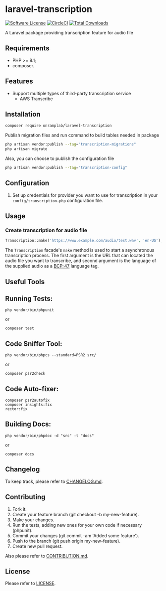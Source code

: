 # laravel-transcription

[![Software License](https://img.shields.io/badge/license-MIT-brightgreen.svg?style=flat-square)](LICENSE.md)
[![CircleCI](https://circleci.com/gh/OnrampLab/laravel-transcription.svg?style=shield)](https://circleci.com/gh/OnrampLab/laravel-transcription)
[![Total Downloads](https://img.shields.io/packagist/dt/onramplab/laravel-transcription.svg?style=flat-square)](https://packagist.org/packages/onramplab/laravel-transcription)

A Laravel package providing transcription feature for audio file

## Requirements

- PHP >= 8.1;
- composer.

## Features

- Support multiple types of third-party transcription service
  - AWS Transcribe

## Installation

```bash
composer require onramplab/laravel-transcription
```

Publish migration files and run command to build tables needed in package

```bash
php artisan vendor:publish --tag="transcription-migrations"
php artisan migrate
```

Also, you can choose to publish the configuration file

```bash
php artisan vendor:publish --tag="transcription-config"
```

## Configuration

1. Set up credentials for provider you want to use for transcription in your `config/transcription.php` configuration file.

## Usage

### Create transcription for audio file

```php
Transcription::make('https://www.example.com/audio/test.wav', 'en-US');
```

The `Transcription` facade's `make` method is used to start a asynchronous transcription process. The first argument is the URL that can located the audio file you want to transcribe, and second argument is the language of the supplied audio as a [BCP-47](https://www.rfc-editor.org/rfc/bcp/bcp47.txt) language tag.


## Useful Tools

## Running Tests:

    php vendor/bin/phpunit

 or

    composer test

## Code Sniffer Tool:

    php vendor/bin/phpcs --standard=PSR2 src/

 or

    composer psr2check

## Code Auto-fixer:

    composer psr2autofix
    composer insights:fix
    rector:fix

## Building Docs:

    php vendor/bin/phpdoc -d "src" -t "docs"

 or

    composer docs

## Changelog

To keep track, please refer to [CHANGELOG.md](https://github.com/onramplab/laravel-transcription/blob/master/CHANGELOG.md).

## Contributing

1. Fork it.
2. Create your feature branch (git checkout -b my-new-feature).
3. Make your changes.
4. Run the tests, adding new ones for your own code if necessary (phpunit).
5. Commit your changes (git commit -am 'Added some feature').
6. Push to the branch (git push origin my-new-feature).
7. Create new pull request.

Also please refer to [CONTRIBUTION.md](https://github.com/onramplab/laravel-transcription/blob/master/CONTRIBUTION.md).

## License

Please refer to [LICENSE](https://github.com/onramplab/laravel-transcription/blob/master/LICENSE).
